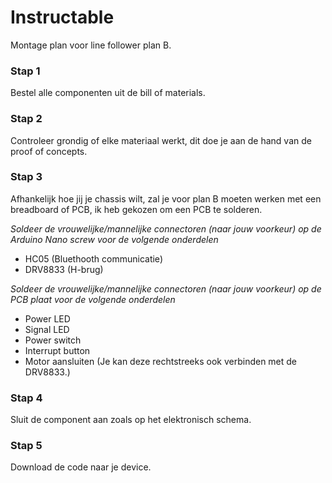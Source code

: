 # Instructable

Montage plan voor line follower plan B.

### Stap 1

Bestel alle componenten uit de bill of materials.

### Stap 2

Controleer grondig of elke materiaal werkt, dit doe je aan de hand van de proof of concepts.

### Stap 3

Afhankelijk hoe jij je chassis wilt, zal je voor plan B moeten werken met een breadboard of PCB, ik heb gekozen om een PCB te solderen.

*Soldeer de vrouwelijke/mannelijke connectoren (naar jouw voorkeur) op de Arduino Nano screw voor de volgende onderdelen*
- HC05 (Bluethooth communicatie)
- DRV8833 (H-brug)

*Soldeer de vrouwelijke/mannelijke connectoren (naar jouw voorkeur) op de PCB plaat voor de volgende onderdelen*
- Power LED
- Signal LED
- Power switch
- Interrupt button
- Motor aansluiten (Je kan deze rechtstreeks ook verbinden met de DRV8833.)

### Stap 4

Sluit de component aan zoals op het elektronisch schema.

### Stap 5

Download de code naar je device.

